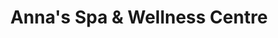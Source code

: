 ---
title: "Anna's Spa & Wellness Centre"
url: /airdrie/annas-spa-and-wellness-centre/
shop: massage
---